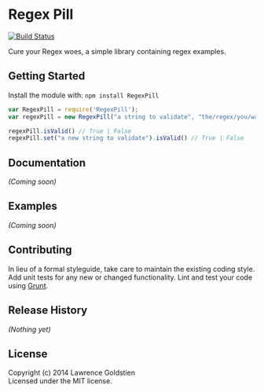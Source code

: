 # Regex Pill
[![Build Status](https://travis-ci.org/lgoldstien/RegexPill.svg?branch=master)](http://travis-ci.org/lgoldstien/RegexPill)

Cure your Regex woes, a simple library containing regex examples.

## Getting Started
Install the module with: `npm install RegexPill`

```javascript
var RegexPill = require('RegexPill');
var regexPill = new RegexPill("a string to validate", "the/regex/you/want");

regexPill.isValid() // True | False
regexPill.set("a new string to validate").isValid() // True | False
```

## Documentation
_(Coming soon)_

## Examples
_(Coming soon)_

## Contributing
In lieu of a formal styleguide, take care to maintain the existing coding style. Add unit tests for any new or changed functionality. Lint and test your code using [Grunt](http://gruntjs.com/).

## Release History
_(Nothing yet)_

## License
Copyright (c) 2014 Lawrence Goldstien  
Licensed under the MIT license.
